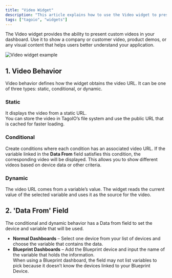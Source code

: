 ```yaml
---
title: "Video Widget"
description: "This article explains how to use the Video widget to present custom videos in TagoIO dashboards and summarizes the widget’s behavior and related references."
tags: ["tagoio", "widgets"]
---
```

The Video widget provides the ability to present custom videos in your dashboard. Use it to show a company or customer video, product demos, or any visual content that helps users better understand your application.

![Video widget example](/docs_imagem/tagoio/video-widget-2.gif)


## 1. Video Behavior
Video behavior defines how the widget obtains the video URL. It can be one of three types: static, conditional, or dynamic.

### Static
It displays the video from a static URL.  
You can store the video in TagoIO’s file system and use the public URL that is cached for faster loading.

### Conditional
Create conditions where each condition has an associated video URL. If the variable linked in the **Data From** field satisfies this condition, the corresponding video will be displayed. This allows you to show different videos based on device data or other criteria.

### Dynamic
The video URL comes from a variable’s value. The widget reads the current value of the selected variable and uses it as the source for the video.

## 2. 'Data From' Field
The conditional and dynamic behavior has a Data from field to set the device and variable that will be used.



- **Normal Dashboards** – Select one device from your list of devices and choose the variable that contains the data.
- **Blueprint Dashboards** – Add the Blueprint device and input the name of the variable that holds the information.  
  When using a Blueprint dashboard, the field may not list variables to pick because it doesn’t know the devices linked to your Blueprint Device.